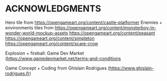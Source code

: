 # ACKNOWLEDGMENTS

Hero tile from https://opengameart.org/content/castle-platformer
Enemies + environments tiles from https://opengameart.org/content/monsterboy-in-wonder-world-mockup-assets
https://opengameart.org/content/peasant
https://opengameart.org/content/simpleton
https://opengameart.org/content/scare-crow

Explosion + fireball: Game Dev Market
(https://www.gamedevmarket.net/terms-and-conditions

Game Concept + Coding from Ghislain Rodrigues (https://www.ghislain-rodrigues.fr)
